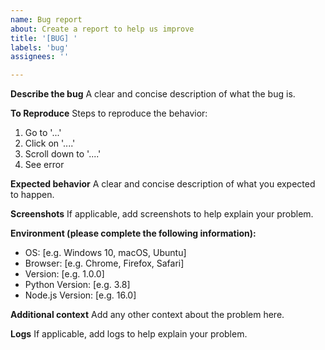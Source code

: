 ```yaml
---
name: Bug report
about: Create a report to help us improve
title: '[BUG] '
labels: 'bug'
assignees: ''

---
```


**Describe the bug**
A clear and concise description of what the bug is.

**To Reproduce**
Steps to reproduce the behavior:
1. Go to '...'
2. Click on '....'
3. Scroll down to '....'
4. See error

**Expected behavior**
A clear and concise description of what you expected to happen.

**Screenshots**
If applicable, add screenshots to help explain your problem.

**Environment (please complete the following information):**
 - OS: [e.g. Windows 10, macOS, Ubuntu]
 - Browser: [e.g. Chrome, Firefox, Safari]
 - Version: [e.g. 1.0.0]
 - Python Version: [e.g. 3.8]
 - Node.js Version: [e.g. 16.0]

**Additional context**
Add any other context about the problem here.

**Logs**
If applicable, add logs to help explain your problem.
